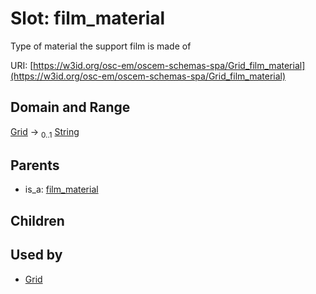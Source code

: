
# Slot: film_material

Type of material the support film is made of

URI: [https://w3id.org/osc-em/oscem-schemas-spa/Grid_film_material](https://w3id.org/osc-em/oscem-schemas-spa/Grid_film_material)


## Domain and Range

[Grid](Grid.md) &#8594;  <sub>0..1</sub> [String](types/String.md)

## Parents

 *  is_a: [film_material](film_material.md)

## Children


## Used by

 * [Grid](Grid.md)

